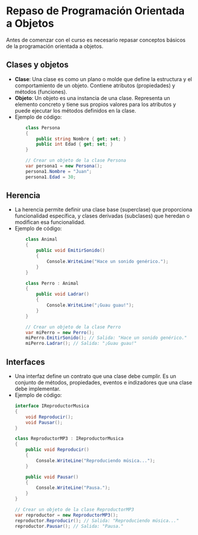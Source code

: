 # Repaso de Programación Orientada a Objetos

Antes de comenzar con el curso es necesario repasar conceptos básicos de la programación orientada a objetos.

## Clases y objetos
- **Clase**: Una clase es como un plano o molde que define la estructura y el comportamiento de un objeto. Contiene atributos (propiedades) y métodos (funciones).
- **Objeto**: Un objeto es una instancia de una clase. Representa un elemento concreto y tiene sus propios valores para los atributos y puede ejecutar los métodos definidos en la clase.
- Ejemplo de código:
    ```c#
        class Persona
        {
            public string Nombre { get; set; }
            public int Edad { get; set; }
        }

        // Crear un objeto de la clase Persona
        var persona1 = new Persona();
        persona1.Nombre = "Juan";
        persona1.Edad = 30;
    ```

## Herencia
- La herencia permite definir una clase base (superclase) que proporciona funcionalidad específica, y clases derivadas (subclases) que heredan o modifican esa funcionalidad.
- Ejemplo de código:
    ```c#
        class Animal
        {
            public void EmitirSonido()
            {
                Console.WriteLine("Hace un sonido genérico.");
            }
        }

        class Perro : Animal
        {
            public void Ladrar()
            {
                Console.WriteLine("¡Guau guau!");
            }
        }

        // Crear un objeto de la clase Perro
        var miPerro = new Perro();
        miPerro.EmitirSonido(); // Salida: "Hace un sonido genérico."
        miPerro.Ladrar(); // Salida: "¡Guau guau!"
    ```

## Interfaces
- Una interfaz define un contrato que una clase debe cumplir. Es un conjunto de métodos, propiedades, eventos e indizadores que una clase debe implementar.
- Ejemplo de código:
    ```c#
    interface IReproductorMusica
    {
        void Reproducir();
        void Pausar();
    }

    class ReproductorMP3 : IReproductorMusica
    {
        public void Reproducir()
        {
            Console.WriteLine("Reproduciendo música...");
        }

        public void Pausar()
        {
            Console.WriteLine("Pausa.");
        }
    }

    // Crear un objeto de la clase ReproductorMP3
    var reproductor = new ReproductorMP3();
    reproductor.Reproducir(); // Salida: "Reproduciendo música..."
    reproductor.Pausar(); // Salida: "Pausa."
    ```
